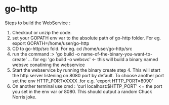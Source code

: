 # go-http
Steps to build the WebService :
1) Checkout or unzip the code.
2) set your GOPATH env var to the absolute path of go-http folder. For eg. export GOPATH=/home/user/go-http
3) CD to go-http/src fold. For eg. cd /home/user/go-http/src
4) run the command :>  'go build -o name-of-the-binary-you-want-to-create' ...
   for  eg: 'go build -o websvc' <- this will build a binary named websvc conatining the webservice
5) Start the webservice by running the binary create step 4. This will start the http server listening on 8080 port by default.
   To choose another port set the env HTTP_PORT=XXXX .for e.g. 'export HTTP_PORT=8090' 
6) On another terminal use cmd : 'curl localhost:$HTTP_PORT'  <= the port you set in the env var or 8080.
   This should output a random Chuck Norris joke.
